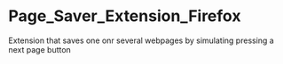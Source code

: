 # Page_Saver_Extension_Firefox
Extension that saves one onr several webpages by simulating pressing a next page button
